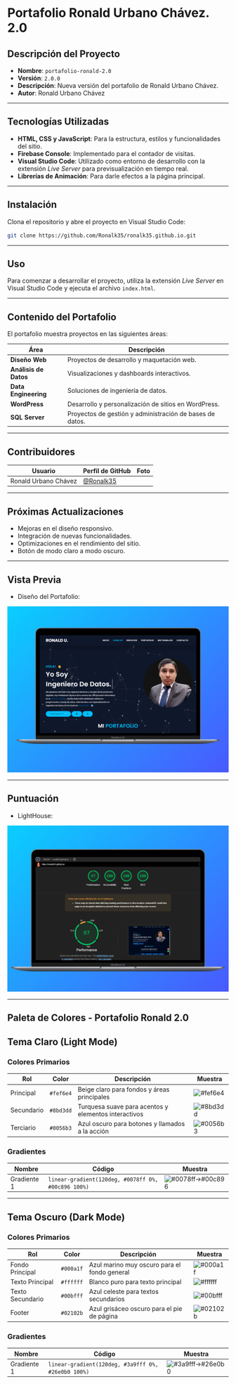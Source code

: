 # Portafolio Ronald Urbano Chávez. 2.0

## Descripción del Proyecto

- **Nombre**: `portafolio-ronald-2.0`
- **Versión**: `2.0.0`
- **Descripción**: Nueva versión del portafolio de Ronald Urbano Chávez.
- **Autor**: Ronald Urbano Chávez

---

## Tecnologías Utilizadas

- **HTML, CSS y JavaScript**: Para la estructura, estilos y funcionalidades del sitio.
- **Firebase Console**: Implementado para el contador de visitas.
- **Visual Studio Code**: Utilizado como entorno de desarrollo con la extensión *Live Server* para previsualización en tiempo real.
- **Librerías de Animación**: Para darle efectos a la página principal.

---

## Instalación

Clona el repositorio y abre el proyecto en Visual Studio Code:

```bash
git clone https://github.com/Ronalk35/ronalk35.github.io.git
```

---

## Uso

Para comenzar a desarrollar el proyecto, utiliza la extensión *Live Server* en Visual Studio Code y ejecuta el archivo `index.html`.

---

## Contenido del Portafolio

El portafolio muestra proyectos en las siguientes áreas:

| Área                  | Descripción                                              |
| --------------------- | -------------------------------------------------------- |
| **Diseño Web**        | Proyectos de desarrollo y maquetación web.               |
| **Análisis de Datos** | Visualizaciones y dashboards interactivos.               |
| **Data Engineering**  | Soluciones de ingeniería de datos.                       |
| **WordPress**         | Desarrollo y personalización de sitios en WordPress.     |
| **SQL Server**        | Proyectos de gestión y administración de bases de datos. |

---

## Contribuidores

| Usuario              | Perfil de GitHub                                 | Foto |
| -------------------- | ------------------------------------------------ | ---- |
| Ronald Urbano Chávez | [@Ronalk35](https://github.com/Ronalk35) |      | <img src="https://github.com/Ronalk35/ronalk35.github.io/assets/img/portafolio_ronald.png" width="50" height="50" />

---

## Próximas Actualizaciones

- Mejoras en el diseño responsivo.
- Integración de nuevas funcionalidades.
- Optimizaciones en el rendimiento del sitio.
- Botón de modo claro a modo oscuro.

---

## Vista Previa

- Diseño del Portafolio:

![Vista previa del portafolio](assets/img/portafolio_ronald.png)

---

## Puntuación

- LightHouse:

![Vista previa del portafolio](assets/img/lighthouse.png)

---

## Paleta de Colores - Portafolio Ronald 2.0

## Tema Claro (Light Mode)
### Colores Primarios
| Rol         | Color       | Descripción                                                  | Muestra                          |
|-------------|-------------|--------------------------------------------------------------|----------------------------------|
| Principal   | `#fef6e4`   | Beige claro para fondos y áreas principales                  | ![#fef6e4](https://img.shields.io/badge/-%23fef6e4-fef6e4) |
| Secundario  | `#8bd3dd`   | Turquesa suave para acentos y elementos interactivos         | ![#8bd3dd](https://img.shields.io/badge/-%238bd3dd-8bd3dd) |
| Terciario   | `#0056b3`   | Azul oscuro para botones y llamados a la acción              | ![#0056b3](https://img.shields.io/badge/-%230056b3-0056b3) |

### Gradientes
| Nombre        | Código                                                                                   | Muestra |
|---------------|-------------------------------------------------------------------------------------------|---------|
| Gradiente 1    | `linear-gradient(120deg, #0078ff 0%, #00c896 100%)` | ![#0078ff→#00c896](https://img.shields.io/badge/gradient-%230078ff→%2300c896-0078ff) |

---
## Tema Oscuro (Dark Mode)
### Colores Primarios
| Rol              | Color       | Descripción                                             | Muestra                          |
|------------------|-------------|---------------------------------------------------------|----------------------------------|
| Fondo Principal  | `#000a1f`   | Azul marino muy oscuro para el fondo general            | ![#000a1f](https://img.shields.io/badge/-%23000a1f-000a1f) |
| Texto Principal  | `#ffffff`   | Blanco puro para texto principal                        | ![#ffffff](https://img.shields.io/badge/-%23ffffff-ffffff) |
| Texto Secundario | `#00bfff`   | Azul celeste para textos secundarios                    | ![#00bfff](https://img.shields.io/badge/-%2300bfff-00bfff) |
| Footer           | `#02102b`   | Azul grisáceo oscuro para el pie de página              | ![#02102b](https://img.shields.io/badge/-%2302102b-02102b) |

### Gradientes
| Nombre        | Código                                                                                   | Muestra |
|---------------|-------------------------------------------------------------------------------------------|---------|
| Gradiente 1    | `linear-gradient(120deg, #3a9fff 0%, #26e0b0 100%)` | ![#3a9fff→#26e0b0](https://img.shields.io/badge/gradient-%233a9fff→%2326e0b0-3a9fff) |

